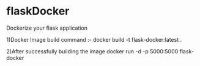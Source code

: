 # flaskDocker
Dockerize your flask application

1)Docker Image build command :-
  docker build -t flask-docker:latest .
  
2)After successfully building the image
   docker run -d -p 5000:5000 flask-docker
